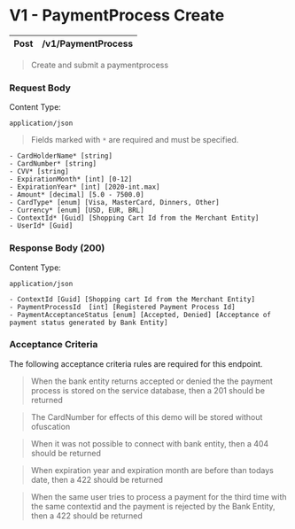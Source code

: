# V1 - PaymentProcess Create

| Post | /v1/PaymentProcess | 
| :-: | :-: | 

> Create and submit a paymentprocess

### Request Body

Content Type:

```
application/json

```

> Fields marked with `*` are required and must be specified.

```
- CardHolderName* [string] 
- CardNumber* [string] 
- CVV* [string]
- ExpirationMonth* [int] [0-12]
- ExpirationYear* [int] [2020-int.max]
- Amount* [decimal] [5.0 - 7500.0]
- CardType* [enum] [Visa, MasterCard, Dinners, Other]
- Currency* [enum] [USD, EUR, BRL]
- ContextId* [Guid] [Shopping Cart Id from the Merchant Entity]
- UserId* [Guid]

```

### Response Body (200)

Content Type:

```
application/json

```

```
- ContextId [Guid] [Shopping cart Id from the Merchant Entity]
- PaymentProcessId  [int] [Registered Payment Process Id]
- PaymentAcceptanceStatus [enum] [Accepted, Denied] [Acceptance of payment status generated by Bank Entity]
```

### Acceptance Criteria

The following acceptance criteria rules are required for this endpoint.

> When the bank entity returns accepted or denied the the payment process is stored on the service database, then a 201 should be returned


> The CardNumber for effects of this demo will be stored without ofuscation


> When it was not possible to connect with bank entity, then a 404 should be returned


> When expiration year and expiration month are before than todays date, then a 422 should be returned


> When the same user tries to process a payment for the third time with the same contextid and the payment is rejected by the Bank Entity, then a 422 should be returned
  